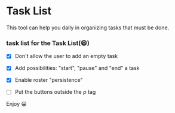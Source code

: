 # Task List  
This tool can help you daily in organizing tasks that must be done.  

### task list for the Task List(:satisfied:) 
* [x] Don't allow the user to add an empty task  
* [x] Add possibilities: "start", "pause" and "end" a task  
* [x] Enable roster "persistence"  
* [ ] Put the buttons outside the *p* tag


Enjoy :grinning:

